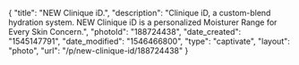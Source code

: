 {
    "title": "NEW Clinique iD.",
    "description": "Clinique iD, a custom-blend hydration system. NEW Clinique iD is a personalized Moisturer Range for Every Skin Concern.",
    "photoId": "188724438",
    "date_created": "1545147791",
    "date_modified": "1546466800",
    "type": "captivate",
    "layout": "photo",
    "url": "\/p\/new-clinique-id\/188724438"
}